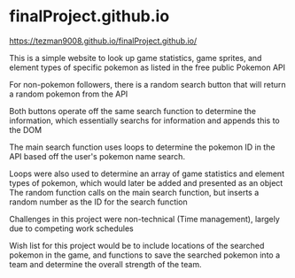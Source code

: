 # finalProject.github.io

https://tezman9008.github.io/finalProject.github.io/

This is a simple website to look up game statistics, game sprites, and element types of specific pokemon as listed in the free public Pokemon API

For non-pokemon followers, there is a random search button that will return a random pokemon from the API

Both buttons operate off the same search function to determine the information, which essentially searchs for information and appends this to the DOM

The main search function uses loops to determine the pokemon ID in the API based off the user's pokemon name search.

Loops were also used to determine an array of game statistics and element types of pokemon, which would later be added and presented as an object
The random function calls on the main search function, but inserts a random number as the ID for the search function

Challenges in this project were non-technical (Time management), largely due to competing work schedules

Wish list for this project would be to include locations of the searched pokemon in the game, and functions to save the searched pokemon into a team and determine the overall strength of the team.

